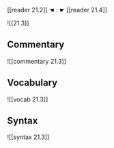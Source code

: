 [[reader 21.2]] ☚ : ☛ [[reader 21.4]]

![[21.3]]

## Commentary

![[commentary 21.3]]

## Vocabulary

![[vocab 21.3]]

## Syntax

![[syntax 21.3]]

